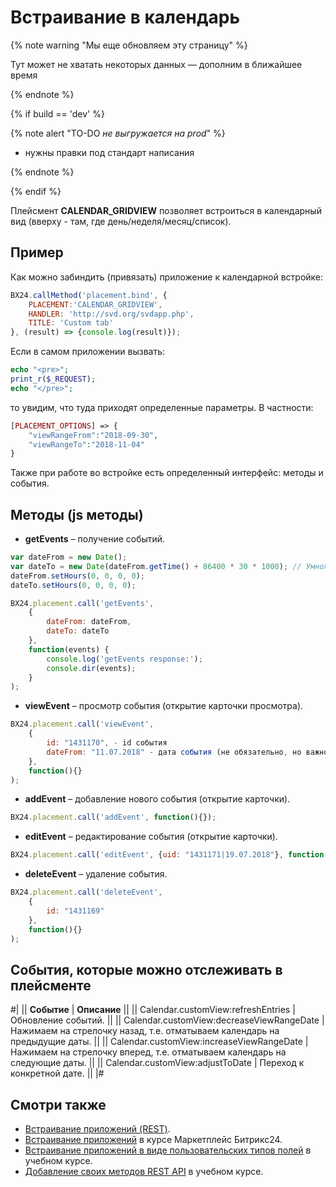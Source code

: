 # Встраивание в календарь

{% note warning "Мы еще обновляем эту страницу" %}

Тут может не хватать некоторых данных — дополним в ближайшее время

{% endnote %}

{% if build == 'dev' %}

{% note alert "TO-DO _не выгружается на prod_" %}

- нужны правки под стандарт написания

{% endnote %}

{% endif %}

Плейсмент **CALENDAR_GRIDVIEW** позволяет встроиться в календарный вид (вверху - там, где день/неделя/месяц/список).

## Пример

Как можно забиндить (привязать) приложение к календарной встройке:

```javascript
BX24.callMethod('placement.bind', {
    PLACEMENT:'CALENDAR_GRIDVIEW',
    HANDLER: 'http://svd.org/svdapp.php',
    TITLE: 'Custom tab'
}, (result) => {console.log(result)});
```

Если в самом приложении вызвать:

```php
echo "<pre>";
print_r($_REQUEST);
echo "</pre>";
```

то увидим, что туда приходят определенные параметры. В частности:

```php
[PLACEMENT_OPTIONS] => {
    "viewRangeFrom":"2018-09-30",
    "viewRangeTo":"2018-11-04"
}
```

Также при работе во встройке есть определенный интерфейс: методы и события.

## Методы (js методы)

- **getEvents** – получение событий.

```javascript
var dateFrom = new Date();
var dateTo = new Date(dateFrom.getTime() + 86400 * 30 * 1000); // Умножаем на 1000, чтобы преобразовать секунды в миллисекунды
dateFrom.setHours(0, 0, 0, 0);
dateTo.setHours(0, 0, 0, 0);

BX24.placement.call('getEvents',
    {
        dateFrom: dateFrom,
        dateTo: dateTo
    },
    function(events) {
        console.log('getEvents response:');
        console.dir(events);
    }
);
```
  
- **viewEvent** – просмотр события (открытие карточки просмотра).

```javascript
BX24.placement.call('viewEvent',
	{
		id: "1431170", - id события
		dateFrom: "11.07.2018" - дата события (не обязательно, но важно для регулярных)
	},
	function(){}
);
```

- **addEvent** – добавление нового события (открытие карточки).

```javascript
BX24.placement.call('addEvent', function(){});
```

- **editEvent** – редактирование события (открытие карточки).

```javascript
BX24.placement.call('editEvent', {uid: "1431171|19.07.2018"}, function(){});
```

- **deleteEvent** – удаление события.

```javascript
BX24.placement.call('deleteEvent',
	{
		id: "1431169"
	},
	function(){}
);
```

## События, которые можно отслеживать в плейсменте

#|
|| **Событие** | **Описание** ||
|| Calendar.customView:refreshEntries | Обновление событий. ||
|| Calendar.customView:decreaseViewRangeDate | Нажимаем на стрелочку назад, т.е. отматываем календарь на предыдущие даты. ||
|| Calendar.customView:increaseViewRangeDate | Нажимаем на стрелочку вперед, т.е. отматываем календарь на следующие даты. ||
|| Calendar.customView:adjustToDate | Переход к конкретной дате. ||
|#

## Смотри также

- [Встраивание приложений (REST)](https://dev.1c-bitrix.ru/rest_help/application_embedding/index.php).
- [Встраивание приложений](https://dev.1c-bitrix.ru/learning/course/index.php?COURSE_ID=99&LESSON_ID=7114) в курсе Маркетплейс Битрикс24.
- [Встраивание приложений в виде пользовательских типов полей](https://dev.1c-bitrix.ru/learning/course/index.php?COURSE_ID=99&LESSON_ID=8633) в учебном курсе.
- [Добавление своих методов REST API](https://dev.1c-bitrix.ru/learning/course/index.php?COURSE_ID=43&LESSON_ID=7985) в учебном курсе.